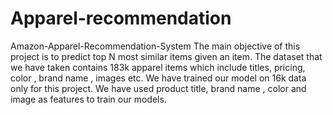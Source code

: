 # Apparel-recommendation
Amazon-Apparel-Recommendation-System The main objective of this project is to predict top N most similar items given an item. The dataset that we have taken contains 183k apparel items which include titles, pricing, color , brand name , images etc. We have trained our model on 16k data only for this project. We have used product title, brand name , color and image as features to train our models.
